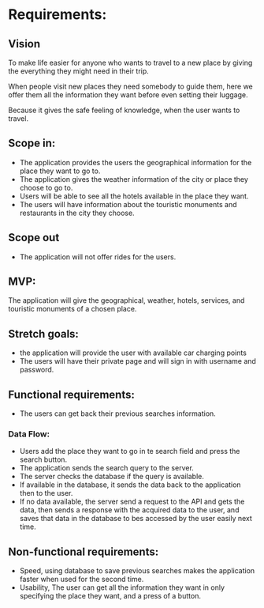# Requirements:

## Vision

To make life easier for anyone who wants to travel to a new place by giving the everything they might need in their trip.

When people visit new places they need somebody to guide them, here we offer them all the information they want before even setting their luggage.

Because it gives the safe feeling of knowledge, when the user wants to travel.

## Scope in:
* The application provides the users the geographical information for the place they want to go to.
* The application gives the weather information of the city or place they choose to go to.
* Users will be able to see all the hotels available in the place they want.
* The users will have information about the touristic monuments and restaurants in the city they choose.

## Scope out
* The application will not offer rides for the users.

## MVP:
The application will give the geographical, weather, hotels, services, and touristic monuments of a chosen place.

## Stretch goals:
* the application will provide the user with available car charging points
* The users will have their private page and will sign in with username and password.

## Functional requirements:
* The users can get back their previous searches information.
### Data Flow:
* Users add the place they want to go in te search field and press the search button.
* The application sends the search query to the server.
* The server checks the database if the query is available.
* If available in the database, it sends the data back to the application then to the user.
* If no data available, the server send a request to the API and gets the data, then sends a response with the acquired data to the user, and saves that data in the database to bes accessed by the user easily next time.

## Non-functional requirements:
* Speed, using database to save previous searches makes the application faster when used for the second time.
* Usability, The user can get all the information they want in only specifying the place they want, and a press of a button. 